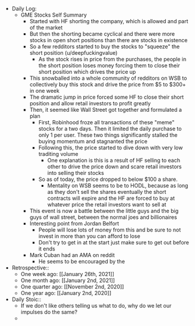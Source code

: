 - Daily Log:
    - GME Stocks Self Summary
        - Started with HF shorting the company, which is allowed and part of the market
        - But then the shorting became cyclical and there were more stocks in open short positions than there are stocks in existence
        - So a few redditors started to buy the stocks to "squeeze" the short position (u/deepfuckingvalue)
            - As the stock rises in price from the purchases, the people in the short position loses money forcing them to close their short position which drives the price up
        - This snowballed into a whole community of redditors on WSB to collectively buy this stock and drive the price from $5 to $300+ in one week
        - The dramatic jump in price forced some HF to close their short position and allow retail investors to profit greatly
        - Then, it seemed like Wall Street got together and formulated a plan
            - First, Robinhood froze all transactions of these "meme" stocks for a two days. Then it limited the daily purchase to only 1 per user. These two things significantly stalled the buying momentum and stagnanted the price
            - Following this, the price started to dive down with very low traditing volume
                - One explanation is this is a result of HF selling to each other to drive the price down and scare retail investors into selling their stocks
            - So as of today, the price dropped to below $100 a share.
                - Mentality on WSB seems to be to HODL, because as long as they don't sell the shares eventually the short contracts will expire and the HF are forced to buy at whatever price the retail investors want to sell at
        - This event is now a battle between the little guys and the big guys of wall street, between the normal joes and billionaires
        - Interesting point from Jordan Belfort
            - People will lose lots of money from this and be sure to not invest in more than you can afford to lose
            - Don't try to get in at the start just make sure to get out before it ends
        - Mark Cuban had an AMA on reddit
            - He seems to be encouraged by the
- Retrospective::
    - One week ago: [[January 26th, 2021]]
    - One month ago: [[January 2nd, 2021]]
    - One quarter ago: [[November 2nd, 2020]]
    - One year ago: [[January 2nd, 2020]]
- Daily Stoic::
    - If we don't like others telling us what to do, why do we let our impulses do the same?
    -
